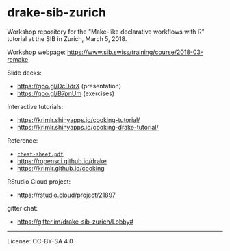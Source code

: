 # drake-sib-zurich

Workshop repository for the "Make-like declarative workflows with R" tutorial at the SIB in Zurich, March 5, 2018.

Workshop webpage: https://www.sib.swiss/training/course/2018-03-remake

Slide decks:

- https://goo.gl/DcDdrX (presentation)
- https://goo.gl/B7pnUm (exercises)

Interactive tutorials:

- https://krlmlr.shinyapps.io/cooking-tutorial/
- https://krlmlr.shinyapps.io/cooking-drake-tutorial/

Reference:

- [`cheat-sheet.pdf`](cheat-sheet.pdf)
- https://ropensci.github.io/drake
- https://krlmlr.github.io/cooking

RStudio Cloud project:

- https://rstudio.cloud/project/21897

gitter chat:

- https://gitter.im/drake-sib-zurich/Lobby#

---

License: CC-BY-SA 4.0
